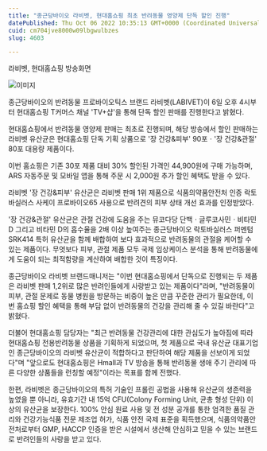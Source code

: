```yaml
---
title: "종근당바이오 라비벳, 현대홈쇼핑 최초 반려동물 영양제 단독 할인 진행"
datePublished: Thu Oct 06 2022 10:35:13 GMT+0000 (Coordinated Universal Time)
cuid: cm704jve8000w09lbgwulbzes
slug: 4603

---
```



라비벳, 현대홈쇼핑 방송화면

![이미지](https://cdn.hashnode.com/res/hashnode/image/upload/v1739256729330/68d07e48-e337-4467-a9bd-095c32502dfb.png)

종근당바이오의 반려동물 프로바이오틱스 브랜드 라비벳(LABIVET)이 6일 오후 4시부터 현대홈쇼핑 T커머스 채널 'TV+샵'을 통해 단독 할인 판매를 진행한다고 밝혔다.

현대홈쇼핑에서 반려동물 영양제 판매는 최초로 진행되며, 해당 방송에서 할인 판매하는 라비벳 유산균은 현대홈쇼핑 단독 기획 상품으로 '장 건강&피부' 90포ㆍ'장 건강&관절' 80포 대용량 제품이다.

이번 홈쇼핑은 기존 30포 제품 대비 30% 할인된 가격인 44,900원에 구매 가능하며, ARS 자동주문 및 모바일 앱을 통해 주문 시 2,000원 추가 할인 혜택도 받을 수 있다.

라비벳 '장 건강&피부' 유산균은 라비벳 판매 1위 제품으로 식품의약품안전처 인증 락토바실러스 사케이 프로바이오65 사용으로 반려견의 피부 상태 개선 효과를 인정받았다.

'장 건강&관절' 유산균은 관절 건강에 도움을 주는 뮤코다당 단백ㆍ글루코사민ㆍ비타민D 그리고 비타민 D의 흡수율을 2배 이상 높여주는 종근당바이오 락토바실러스 퍼멘텀 SRK414 특허 유산균을 함께 배합하여 보다 효과적으로 반려동물의 관절을 케어할 수 있는 제품이다. 무엇보다 피부, 관절 제품 모두 국제 임상케이스 분석을 통해 반려동물에게 도움이 되는 최적함량을 계산하여 배합한 것이 특징이다.

종근당바이오 라비벳 브랜드매니저는 "이번 현대홈쇼핑에서 단독으로 진행되는 두 제품은 라비벳 판매 1,2위로 많은 반려인들에게 사랑받고 있는 제품이다"라며, "반려동물이 피부, 관절 문제로 동물 병원을 방문하는 비중이 높은 만큼 꾸준한 관리가 필요한데, 이번 홈쇼핑 할인 혜택을 통해 부담 없이 반려동물의 건강을 관리해 줄 수 있길 바란다"고 밝혔다.

더불어 현대홈쇼핑 담당자는 "최근 반려동물 건강관리에 대한 관심도가 높아짐에 따라 현대홈쇼핑 전용반려동물 상품을 기획하게 되었으며, 첫 제품으로 국내 유산균 대표기업인 종근당바이오의 라비벳 유산균이 적합하다고 판단하여 해당 제품을 선보이게 되었다"며 "앞으로도 현대홈쇼핑은 Hmall과 TV 방송을 통해 반려동물 생애 주기 관리에 따른 다양한 상품들을 런칭할 예정"이라는 목표를 함께 전했다.

한편, 라비벳은 종근당바이오의 특허 기술인 프롤린 공법을 사용해 유산균의 생존력을 높였을 뿐 아니라, 유효기간 내 15억 CFU(Colony Forming Unit, 균총 형성 단위) 이상의 유산균을 보장한다. 100% 안심 원료 사용 및 전 성분 공개를 통한 엄격한 품질 관리와 건강기능식품 전문 제조업 허가, 식품 안전 국제 표준을 획득했으며, 식품의약품안전처로부터 GMP, HACCP 인증을 받은 시설에서 생산해 안심하고 믿을 수 있는 브랜드로 반려인들의 사랑을 받고 있다.